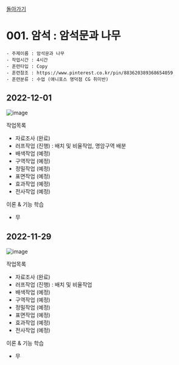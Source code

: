 [돌아가기](/Object-Natural/README.md)

# 001. 암석 : 암석문과 나무

```
- 주제이름 : 암석문과 나무
- 작업시간 : 4시간
- 훈련타입 : Copy
- 훈련참조 : https://www.pinterest.co.kr/pin/883620389368654059
- 훈련분류 : 수업 (애니포스 명덕점 CG 취미반)
```

## 2022-12-01
![image](https://user-images.githubusercontent.com/77244047/205065882-b0b50a08-7d43-44f2-acef-7f2a31a4415a.png)

작업목록
- 자료조사 (완료)
- 러프작업 (진행) : 배치 및 비율작업, 명암구역 배분
- 배색작업 (예정)
- 구역작업 (예정)
- 정밀작업 (예정)
- 표면작업 (예정)
- 효과작업 (예정)
- 전사작업 (예정)

이론 & 기능 학습
- 무

## 2022-11-29
![image](https://user-images.githubusercontent.com/77244047/204543621-2c6be8c0-7a33-43bf-8adc-85266cea87bd.png)

작업목록
- 자료조사 (완료)
- 러프작업 (진행) : 배치 및 비율작업
- 배색작업 (예정)
- 구역작업 (예정)
- 정밀작업 (예정)
- 표면작업 (예정)
- 효과작업 (예정)
- 전사작업 (예정)

이론 & 기능 학습
- 무
